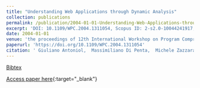 ```yaml
---
title: "Understanding Web Applications through Dynamic Analysis"
collection: publications
permalink: /publication/2004-01-01-Understanding-Web-Applications-through-Dynamic-Analysis
excerpt: 'DOI: 10.1109/WPC.2004.1311054, Scopus ID: 2-s2.0-10044241917, Cited by: 31'
date: 2004-01-01
venue: 'the proceedings of 12th International Workshop on Program Comprehension (IWPC 2004), 24-26 June 2004, Bari, Italy'
paperurl: 'https://doi.org/10.1109/WPC.2004.1311054'
citation: ' Giuliano Antoniol,  Massimiliano Di Penta,  Michele Zazzara, &quot;Understanding Web Applications through Dynamic Analysis.&quot; the proceedings of 12th International Workshop on Program Comprehension (IWPC 2004), 24-26 June 2004, Bari, Italy, 2004.'
---
```

[Bibtex](https://dblp.org/rec/bib/conf/iwpc/AntoniolPZ04)

[Access paper here](https://doi.org/10.1109/WPC.2004.1311054){:target="_blank"}
